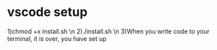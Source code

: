# vscode setup


1)chmod +x install.sh \n
2)./install.sh \n 
3)When you write code to your terminal, it is over, you have set up
